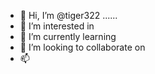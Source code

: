 - 👋 Hi, I’m @tiger322 ......
- 👀 I’m interested in 
- 🌱 I’m currently learning 
- 💞️ I’m looking to collaborate on 
- 📫 
<!---
tiger322/tiger322 is a ✨ special ✨ repository because its `README.md` (this file) appears on your GitHub profile.
You can click the Preview link to take a look at your changes.
--->
